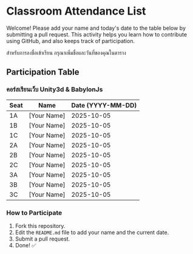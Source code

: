 # Classroom Attendance List

Welcome! Please add your name and today's date to the table below by submitting a pull request. This activity helps you learn how to contribute using GitHub, and also keeps track of participation. 

สำหรับการลงชื่อเข้าเรียน กรุณาเพิ่มชื่อและวันที่ของคุณในตาราง

## Participation Table

### คอร์สเรียนเว็บ Unity3d & BabylonJs


| Seat | Name           | Date (YYYY-MM-DD) |
|------|----------------|-------------------|
| 1A   | [Your Name]    | 2025-10-05        |
| 1B   | [Your Name]    | 2025-10-05        |
| 1C   | [Your Name]    | 2025-10-05        |
| 2A   | [Your Name]    | 2025-10-05        |
| 2B   | [Your Name]    | 2025-10-05        |
| 2C   | [Your Name]    | 2025-10-05        |
| 3A   | [Your Name]    | 2025-10-05        |
| 3B   | [Your Name]    | 2025-10-05        |
| 3C   | [Your Name]    | 2025-10-05        |

### How to Participate
1. Fork this repository.
2. Edit the `README.md` file to add your name and the current date.
3. Submit a pull request.
4. Done! ✅
